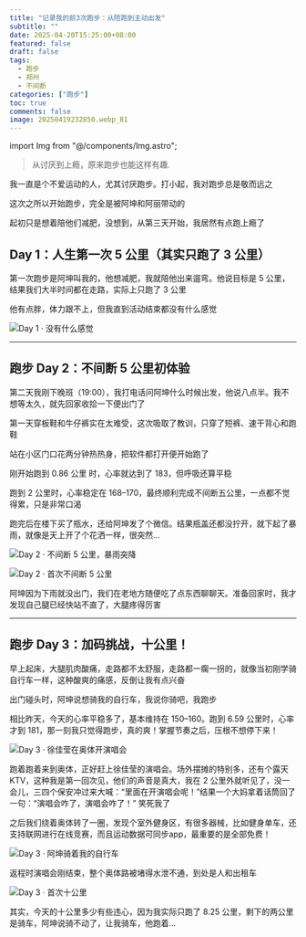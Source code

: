 ```yaml
---
title: "记录我的前3次跑步：从陪跑到主动出发"
subtitle: ""
date: 2025-04-20T15:25:00+08:00
featured: false
draft: false
tags:
  - 跑步
  - 郑州
  - 不间断
categories: ["跑步"]
toc: true
comments: false
image: 20250419232850.webp_81
---
```


import Img from "@/components/Img.astro";

> 从讨厌到上瘾，原来跑步也能这样有趣.

我一直是个不爱运动的人，尤其讨厌跑步。打小起，我对跑步总是敬而远之

这次之所以开始跑步，完全是被阿坤和阿丽带动的

起初只是想着陪他们减肥，没想到，从第三天开始，我居然有点跑上瘾了

## Day 1：人生第一次 5 公里（其实只跑了 3 公里）

第一次跑步是阿坤叫我的，他想减肥，我就陪他出来遛弯。他说目标是 5 公里，结果我们大半时间都在走路，实际上只跑了 3 公里

他有点胖，体力跟不上，但我直到活动结束都没有什么感觉

<Img 
src="20250419233911.webp"
alt="Day 1 · 没有什么感觉"
exif={false}
 />

---

## 跑步 Day 2：不间断 5 公里初体验

第二天我刚下晚班（19:00），我打电话问阿坤什么时候出发，他说八点半。我不想等太久，就先回家收拾一下便出门了

第一天穿板鞋和牛仔裤实在太难受，这次吸取了教训，只穿了短裤、速干背心和跑鞋

站在小区门口花两分钟热热身，把软件都打开便开始跑了

刚开始跑到 0.86 公里 时，心率就达到了 183，但呼吸还算平稳

跑到 2 公里时，心率稳定在 168–170，最终顺利完成不间断五公里，一点都不觉得累，只是非常口渴

跑完后在楼下买了瓶水，还给阿坤发了个微信。结果瓶盖还都没拧开，就下起了暴雨，就像是天上开了个花洒一样，很突然...

<Img
  src="20250419232849.webp_736"
  alt="Day 2 · 不间断 5 公里，暴雨突降"
/>

<Img src="20250419233913.webp" alt="Day 2 · 首次不间断 5 公里" exif={false} />

阿坤因为下雨就没出门，我们在老地方随便吃了点东西聊聊天。准备回家时，我才发现自己腿已经快站不直了，大腿疼得厉害

---

## 跑步 Day 3：加码挑战，十公里！

早上起床，大腿肌肉酸痛，走路都不太舒服，走路都一瘸一拐的，就像当初刚学骑自行车一样，这种酸爽的痛感，反倒让我有点兴奋

出门碰头时，阿坤说想骑我的自行车，我说你骑吧，我跑步

相比昨天，今天的心率平稳多了，基本维持在 150–160。跑到 6.59 公里时，心率才到 181，那一刻我只觉得跑步，真的爽！掌握节奏之后，压根不想停下来！

<Img src="20250419232850.webp_736" alt="Day 3 · 徐佳莹在奥体开演唱会" />

跑着跑着来到奥体，正好赶上徐佳莹的演唱会。场外摆摊的特别多，还有个露天KTV，这种我是第一回次见，他们的声音是真大，我在 2 公里外就听见了，没一会儿，三四个保安冲过来大喊：“里面在开演唱会呢！”结果一个大妈拿着话筒回了一句：“演唱会咋了，演唱会咋了！” 笑死我了

之后我们绕着奥体转了一圈，发现个室外健身区，有很多器械，比如健身单车，还支持联网进行在线竞赛，而且运动数据可同步app，最重要的是全部免费！

<Img src="20250419232854.webp_736" alt="Day 3 · 阿坤骑着我的自行车" />

返程时演唱会刚结束，整个奥体路被堵得水泄不通，到处是人和出租车

<Img src="202504192339131.webp" alt="Day 3 · 首次十公里" exif={false} />

其实，今天的十公里多少有些违心，因为我实际只跑了 8.25 公里，剩下的两公里是骑车，阿坤说骑不动了，让我骑车，他跑着...
